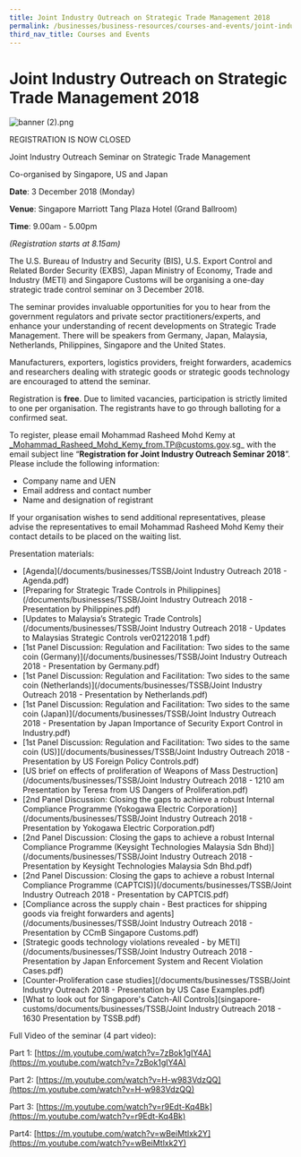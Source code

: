 ```yaml
---
title: Joint Industry Outreach on Strategic Trade Management 2018
permalink: /businesses/business-resources/courses-and-events/joint-industry-outreach-on-strategic-trade-management-2018
third_nav_title: Courses and Events
---
```


# Joint Industry Outreach on Strategic Trade Management 2018

![banner (2).png](/images/banner%20(2).png)

REGISTRATION IS NOW CLOSED

Joint Industry Outreach Seminar on Strategic Trade Management

Co-organised by Singapore, US and Japan

**Date**: 3 December 2018 (Monday)

**Venue**: Singapore Marriott Tang Plaza Hotel (Grand Ballroom)

**Time**: 9.00am - 5.00pm

_(Registration starts at 8.15am)_

The U.S. Bureau of Industry and Security (BIS), U.S. Export Control and Related Border Security (EXBS), Japan Ministry of Economy, Trade and Industry (METI) and Singapore Customs will be organising a one-day strategic trade control seminar on 3 December 2018.

The seminar provides invaluable opportunities for you to hear from the government regulators and private sector practitioners/experts, and enhance your understanding of recent developments on Strategic Trade Management. There will be speakers from Germany, Japan, Malaysia, Netherlands, Philippines, Singapore and the United States.

Manufacturers, exporters, logistics providers, freight forwarders, academics and researchers dealing with strategic goods or strategic goods technology are encouraged to attend the seminar.

Registration is **free**. Due to limited vacancies, participation is strictly limited to one per organisation. The registrants have to go through balloting for a confirmed seat.

To register, please email Mohammad Rasheed Mohd Kemy at _Mohammad_Rasheed_Mohd_Kemy_from.TP@customs.gov.sg_ with the email subject line “**Registration for Joint Industry Outreach Seminar 2018**”. Please include the following information:

-   Company name and UEN
-   Email address and contact number
-   Name and designation of registrant

If your organisation wishes to send additional representatives, please advise the representatives to email Mohammad Rasheed Mohd Kemy their contact details to be placed on the waiting list.

Presentation materials:

-   [Agenda](/documents/businesses/TSSB/Joint Industry Outreach 2018 - Agenda.pdf)
-   [Preparing for Strategic Trade Controls in Philippines](/documents/businesses/TSSB/Joint Industry Outreach 2018 - Presentation by Philippines.pdf)
-   [Updates to Malaysia’s Strategic Trade Controls](/documents/businesses/TSSB/Joint Industry Outreach 2018 - Updates to Malaysias Strategic Controls ver02122018 1.pdf)
-   [1st Panel Discussion: Regulation and Facilitation: Two sides to the same coin (Germany)](/documents/businesses/TSSB/Joint Industry Outreach 2018 - Presentation by Germany.pdf)
-   [1st Panel Discussion: Regulation and Facilitation: Two sides to the same coin (Netherlands)](/documents/businesses/TSSB/Joint Industry Outreach 2018 - Presentation by Netherlands.pdf)
-   [1st Panel Discussion: Regulation and Facilitation: Two sides to the same coin (Japan)](/documents/businesses/TSSB/Joint Industry Outreach 2018 - Presentation by Japan Importance of Security Export Control in Industry.pdf)
-   [1st Panel Discussion: Regulation and Facilitation: Two sides to the same coin (US)](/documents/businesses/TSSB/Joint Industry Outreach 2018 - Presentation by US Foreign Policy Controls.pdf)
-   [US brief on effects of proliferation of Weapons of Mass Destruction](/documents/businesses/TSSB/Joint Industry Outreach 2018 - 1210 am Presentation by Teresa from US Dangers of Proliferation.pdf)
-   [2nd Panel Discussion: Closing the gaps to achieve a robust Internal Compliance Programme (Yokogawa Electric Corporation)](/documents/businesses/TSSB/Joint Industry Outreach 2018 - Presentation by Yokogawa Electric Corporation.pdf)
-   [2nd Panel Discussion: Closing the gaps to achieve a robust Internal Compliance Programme (Keysight Technologies Malaysia Sdn Bhd)](/documents/businesses/TSSB/Joint Industry Outreach 2018 - Presentation by Keysight Technologies Malaysia Sdn Bhd.pdf)
-   [2nd Panel Discussion: Closing the gaps to achieve a robust Internal Compliance Programme (CAPTCIS)](/documents/businesses/TSSB/Joint Industry Outreach 2018 - Presentation by CAPTCIS.pdf)
-   [Compliance across the supply chain - Best practices for shipping goods via freight forwarders and agents](/documents/businesses/TSSB/Joint Industry Outreach 2018 - Presentation by CCmB Singapore Customs.pdf)
-   [Strategic goods technology violations revealed - by METI](/documents/businesses/TSSB/Joint Industry Outreach 2018 - Presentation by Japan Enforcement System and Recent Violation Cases.pdf)
-   [Counter-Proliferation case studies](/documents/businesses/TSSB/Joint Industry Outreach 2018 - Presentation by US Case Examples.pdf)
-   [What to look out for Singapore's Catch-All Controls](singapore-customs/documents/businesses/TSSB/Joint Industry Outreach 2018 - 1630 Presentation by TSSB.pdf)

Full Video of the seminar (4 part video):

Part 1: [https://m.youtube.com/watch?v=7zBok1gIY4A](https://m.youtube.com/watch?v=7zBok1gIY4A)

Part 2: [https://m.youtube.com/watch?v=H-w983VdzQQ](https://m.youtube.com/watch?v=H-w983VdzQQ)

Part 3: [https://m.youtube.com/watch?v=r9Edt-Kq4Bk](https://m.youtube.com/watch?v=r9Edt-Kq4Bk)

Part4: [https://m.youtube.com/watch?v=wBeiMtlxk2Y](https://m.youtube.com/watch?v=wBeiMtlxk2Y)
